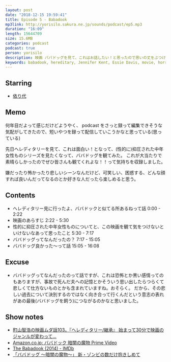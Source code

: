 ```yaml
---
layout: post
date: "2018-12-15 19:59:41"
title: Episode 5 - Babadook
mp3link: http://yorisilo.sakura.ne.jp/sounds/podcast/ep5.mp3
duration: "16:09"
length: 15644709
size: 15.6MB
categories: podcast
podcast: true
person: yorisilo
description: 映画 ババドッグを見て、これはお話したい！と思ったので思いの丈をぶつけています。ネタバレしまくりです。
keywords: babadook, hereditary, Jennifer Kent, Essie Davis, movie, horror
---
```


## Starring
- [依り代](http://twitter.com/yorisilo)

## Memo
何年目だよって感じだけどようやく、 podcast をさっと録って編集できそうな気配がしてきたので、短いやつを録って配信していこうかなと思っている(思っている)

先日へレディタリーを見て、これは面白い！となって、(性的に)抑圧された中年女性ものシリーズを見たくなって、ババドッグを観てみた。
これが大当たりで素晴らしかったのでぜひ皆さんも観てくれよな！！って気持ちを収録しました。

嫌だったり怖かったり悲しいシーンなんだけど、可笑しい、困惑する、どんな顔すれば良いんだってなるのとか好きな人だったら楽しめると思う。

## Contents
* へレディタリー見に行ったよ、ババドックと似てる所あるねって話 0:00 - 2:22
* 映画のあらすじ 2:22 - 5:30
* 性的に抑圧された中年女性ものについてと、この映画を観て気をつけないといけないなあって思ったこと 5:30 - 7:17
* ババドッグってなんだったの？ 7:17 - 15:05
* ババドッグ良かった〜って話 15:05 - 16:08

## Excuse
* ババドッグってなんだったのって話ですが、これは恐怖とか黒い感情ってのもありますが、事故で死んだ夫への記憶とかそういう思い出したらつらくて悲しくて仕方ないものとかも含まれていますね。おそらく。
だから、その悲しい過去について決別するのではなく向き合って行くんだという意志の表れがあの最後(ババドッグを飼う)につながるのかなと思いました。

## Show notes
* [町山智浩の映画ムダ話103。『ヘレディタリー/継承』 始まって30分で映画のジャンルが変わって...](https://tomomachi.stores.jp/items/5c10b7f32a286210cc184485)
* [Amazon.co.jp: ババドック 暗闇の魔物 Prime Video](https://www.amazon.co.jp/%E3%83%90%E3%83%90%E3%83%89%E3%83%83%E3%82%AF-%E6%9A%97%E9%97%87%E3%81%AE%E9%AD%94%E7%89%A9-%E3%82%A8%E3%82%B7%E3%83%BC%E3%83%BB%E3%83%87%E3%82%A4%E3%83%B4%E3%82%A3%E3%82%B9/dp/B07KPS674F/ref=sr_1_1?s=instant-video&ie=UTF8&qid=1544888622&sr=1-1&keywords=%E3%83%90%E3%83%90%E3%83%89%E3%83%83%E3%82%B0)
* [The Babadook (2014) - IMDb](https://www.imdb.com/title/tt2321549/?ref_=fn_al_tt_1)
* [「ババドッグ ～暗闇の魔物～」 新・ゾンビの数だけ抱きしめて](http://zombienokazudakedakishimete.com/2015/10/09/%e3%80%8c%e3%83%90%e3%83%90%e3%83%89%e3%83%83%e3%82%b0-%ef%bd%9e%e6%9a%97%e9%97%87%e3%81%ae%e9%ad%94%e7%89%a9%ef%bd%9e%e3%80%8d/)

